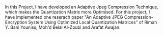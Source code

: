 In this Project, I have developed an Adaptive Jpeg Compression Technique, which makes the Quantization Matrix more Optimised. For this project, I have implemented one reserach paper "An Adaptive JPEG Compression- Encryption System Using Optimized Local
Quantization Matrices" of Rimah Y. Bani Youniss, Moh'd Belal Al-Zoubi and Arafat Awajan.
